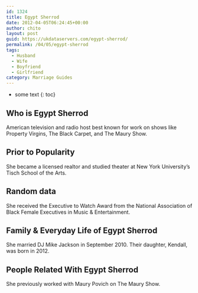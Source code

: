 ```yaml
---
id: 1324
title: Egypt Sherrod
date: 2012-04-05T06:24:45+00:00
author: chito
layout: post
guid: https://ukdataservers.com/egypt-sherrod/
permalink: /04/05/egypt-sherrod
tags:
  - Husband
  - Wife
  - Boyfriend
  - Girlfriend
category: Marriage Guides
---
```


* some text
{: toc}


## Who is  Egypt Sherrod
                  
                  
                  
American television and radio host best known for work on shows like Property Virgins, The Black Carpet, and The Maury Show.
                  
                
                
                
## Prior to Popularity 
                  
                  
                  
She became a licensed realtor and studied theater at New York University&#8217;s Tisch School of the Arts.
                  
                
                
                
## Random data 
                  
                  
                  
She received the Executive to Watch Award from the National Association of Black Female Executives in Music & Entertainment.
                  
                
                
                
## Family & Everyday Life of Egypt Sherrod
                  
                  
                  
She married DJ Mike Jackson in September 2010. Their daughter, Kendall, was born in 2012.
                  
                
                
                
## People Related With  Egypt Sherrod
                  
                  
                  
She previously worked with Maury Povich on The Maury Show.
                  
                
              
            
          
          
          
    
    
  
